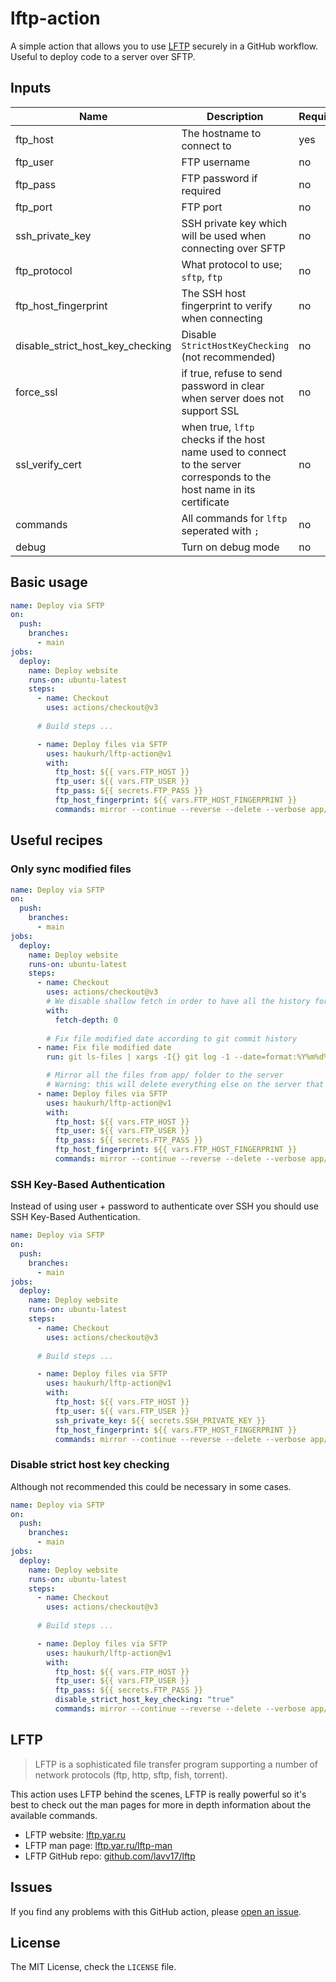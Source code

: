 # lftp-action

A simple action that allows you to use [LFTP](https://lftp.yar.ru) securely in a GitHub workflow. 
Useful to deploy code to a server over SFTP.

## Inputs

| Name                             | Description                                                                                                             | Required | Default   |
|----------------------------------|-------------------------------------------------------------------------------------------------------------------------|----------|-----------|
| ftp_host                         | The hostname to connect to                                                                                              | yes      | N/A       |
| ftp_user                         | FTP username                                                                                                            | no       | anonymous |
| ftp_pass                         | FTP password if required                                                                                                | no       | N/A       |
| ftp_port                         | FTP port                                                                                                                | no       | 22        |
| ssh_private_key                  | SSH private key which will be used when connecting over SFTP                                                            | no       | N/A       |
| ftp_protocol                     | What protocol to use; `sftp`, `ftp`                                                                                     | no       | sftp      |
| ftp_host_fingerprint             | The SSH host fingerprint to verify when connecting                                                                      | no       | N/A       |
| disable_strict_host_key_checking | Disable `StrictHostKeyChecking` (not recommended)                                                                       | no       | false     |
| force_ssl                        | if true, refuse to send password in clear when server does not support SSL                                              | no       | true      |
| ssl_verify_cert                  | when true, `lftp` checks if the host name used to connect to the server corresponds to the host name in its certificate | no       | true      |
| commands                         | All commands for `lftp` seperated with `;`                                                                              | no       | ''        |
| debug                            | Turn on debug mode                                                                                                      | no       | false     |

## Basic usage

```yaml
name: Deploy via SFTP
on:
  push:
    branches:
      - main
jobs:
  deploy:
    name: Deploy website
    runs-on: ubuntu-latest
    steps:
      - name: Checkout
        uses: actions/checkout@v3
        
      # Build steps ...

      - name: Deploy files via SFTP
        uses: haukurh/lftp-action@v1
        with:
          ftp_host: ${{ vars.FTP_HOST }}
          ftp_user: ${{ vars.FTP_USER }}
          ftp_pass: ${{ secrets.FTP_PASS }}
          ftp_host_fingerprint: ${{ vars.FTP_HOST_FINGERPRINT }}
          commands: mirror --continue --reverse --delete --verbose app/ /remote/www/site/
```

## Useful recipes

### Only sync modified files

```yaml
name: Deploy via SFTP
on:
  push:
    branches:
      - main
jobs:
  deploy:
    name: Deploy website
    runs-on: ubuntu-latest
    steps:
      - name: Checkout
        uses: actions/checkout@v3
        # We disable shallow fetch in order to have all the history for next step
        with:
          fetch-depth: 0
        
        # Fix file modified date according to git commit history
      - name: Fix file modified date
        run: git ls-files | xargs -I{} git log -1 --date=format:%Y%m%d%H%M.%S --format='touch -t %ad "{}"' "{}" | $SHELL

        # Mirror all the files from app/ folder to the server
        # Warning: this will delete everything else on the server that's not included in the mirror
      - name: Deploy files via SFTP
        uses: haukurh/lftp-action@v1
        with:
          ftp_host: ${{ vars.FTP_HOST }}
          ftp_user: ${{ vars.FTP_USER }}
          ftp_pass: ${{ secrets.FTP_PASS }}
          ftp_host_fingerprint: ${{ vars.FTP_HOST_FINGERPRINT }}
          commands: mirror --continue --reverse --delete --verbose app/ /remote/www/site/
```

### SSH Key-Based Authentication

Instead of using user + password to authenticate over SSH you should use SSH Key-Based Authentication.

```yaml
name: Deploy via SFTP
on:
  push:
    branches:
      - main
jobs:
  deploy:
    name: Deploy website
    runs-on: ubuntu-latest
    steps:
      - name: Checkout
        uses: actions/checkout@v3
        
      # Build steps ...

      - name: Deploy files via SFTP
        uses: haukurh/lftp-action@v1
        with:
          ftp_host: ${{ vars.FTP_HOST }}
          ftp_user: ${{ vars.FTP_USER }}
          ssh_private_key: ${{ secrets.SSH_PRIVATE_KEY }}
          ftp_host_fingerprint: ${{ vars.FTP_HOST_FINGERPRINT }}
          commands: mirror --continue --reverse --delete --verbose app/ /remote/www/site/
```

### Disable strict host key checking

Although not recommended this could be necessary in some cases.

```yaml
name: Deploy via SFTP
on:
  push:
    branches:
      - main
jobs:
  deploy:
    name: Deploy website
    runs-on: ubuntu-latest
    steps:
      - name: Checkout
        uses: actions/checkout@v3
        
      # Build steps ...

      - name: Deploy files via SFTP
        uses: haukurh/lftp-action@v1
        with:
          ftp_host: ${{ vars.FTP_HOST }}
          ftp_user: ${{ vars.FTP_USER }}
          ftp_pass: ${{ secrets.FTP_PASS }}
          disable_strict_host_key_checking: "true"
          commands: mirror --continue --reverse --delete --verbose app/ /remote/www/site/
```

## LFTP

> LFTP is a sophisticated file transfer program supporting a number of network protocols (ftp, http, sftp, fish, torrent).

This action uses LFTP behind the scenes, LFTP is really powerful so it's best to check out the man pages for more 
in depth information about the available commands.

- LFTP website: [lftp.yar.ru](https://lftp.yar.ru)
- LFTP man page: [lftp.yar.ru/lftp-man](https://lftp.yar.ru/lftp-man.html)
- LFTP GitHub repo: [github.com/lavv17/lftp](https://github.com/lavv17/lftp)

## Issues

If you find any problems with this GitHub action, please [open an issue](https://github.com/haukurh/lftp-action/issues).

## License

The MIT License, check the `LICENSE` file.
